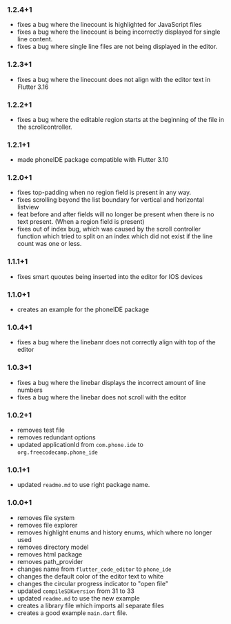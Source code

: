 ### 1.2.4+1

- fixes a bug where the linecount is highlighted for JavaScript files
- fixes a bug where the linecount is being incorrectly displayed for single line content.
- fixes a bug where single line files are not being displayed in the editor.

### 1.2.3+1

- fixes a bug where the linecount does not align with the editor text in Flutter 3.16

### 1.2.2+1

- fixes a bug where the editable region starts at the beginning of the file in the scrollcontroller.

### 1.2.1+1

- made phoneIDE package compatible with Flutter 3.10

### 1.2.0+1

- fixes top-padding when no region field is present in any way.
- fixes scrolling beyond the list boundary for vertical and horizontal listview
- feat before and after fields will no longer be present when there is no text present. (When a region field is present)
- fixes out of index bug, which was caused by the scroll controller function which tried to split on an index which did not exist if the line count was one or less.

### 1.1.1+1

- fixes smart quoutes being inserted into the editor for IOS devices

### 1.1.0+1

- creates an example for the phoneIDE package

### 1.0.4+1

- fixes a bug where the linebanr does not correctly align with top of the editor

### 1.0.3+1

- fixes a bug where the linebar displays the incorrect amount of line numbers
- fixes a bug where the linebar does not scroll with the editor

### 1.0.2+1

- removes test file
- removes redundant options
- updated applicationId from `com.phone.ide` to `org.freecodecamp.phone_ide`

### 1.0.1+1

- updated `readme.md` to use right package name.

### 1.0.0+1

- removes file system
- removes file explorer
- removes highlight enums and history enums, which where no longer used
- removes directory model
- removes html package
- removes path_provider
- changes name from `flutter_code_editor` to `phone_ide`
- changes the default color of the editor text to white
- changes the circular progress indicator to "open file"
- updated `compileSDKversion` from 31 to 33
- updated `readme.md` to use the new example
- creates a library file which imports all separate files
- creates a good example `main.dart` file.
